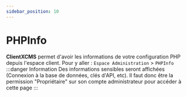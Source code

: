 ```yaml
---
sidebar_position: 10
---
```


# PHPInfo

**ClientXCMS** permet d'avoir les informations de votre configuration PHP depuis l'espace client.
Pour y aller : `Espace Administration` > `PHPInfo`
:::danger Information
Des informations sensibles seront affichées (Connexion à la base de données, clés d'API, etc). Il faut donc être la permission "Propriétaire" sur son compte administrateur pour accéder à cette page
:::